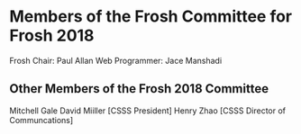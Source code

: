 # Members of the Frosh Committee for Frosh 2018
Frosh Chair: Paul Allan 
Web Programmer: Jace Manshadi  

## Other Members of the Frosh 2018 Committee
Mitchell Gale
David Miiller [CSSS President]
Henry Zhao [CSSS Director of Communcations]


